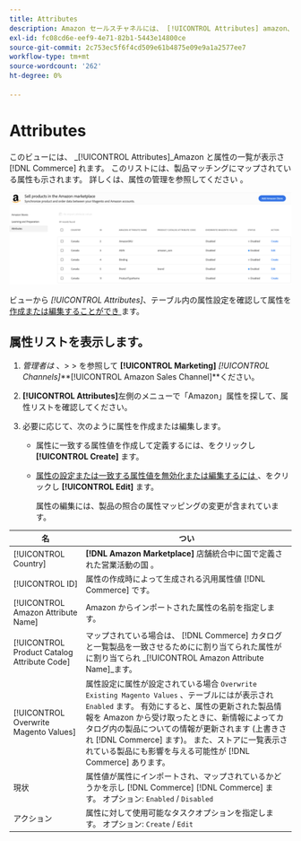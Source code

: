 ```yaml
---
title: Attributes
description: Amazon セールスチャネルには、 [!UICONTROL Attributes] amazon、Commerce 属性の一覧を監視するためのタブと、そのマッピングが製品に適合する方法を提供します。
exl-id: fc08cd6e-eef9-4e71-82b1-5443e14800ce
source-git-commit: 2c753ec5f6f4cd509e61b4875e09e9a1a2577ee7
workflow-type: tm+mt
source-wordcount: '262'
ht-degree: 0%

---
```


# Attributes

このビューには、 _[!UICONTROL Attributes]_Amazon と属性の一覧が表示さ [!DNL Commerce] れます。 このリストには、製品マッチングにマップされている属性も示されます。 詳しくは、属性の管理を参照してください [ ](./managing-attributes.md) 。

![属性ビュー](assets/amazon-attributes-view.png)

ビューから _[!UICONTROL Attributes]_、テーブル内の属性設定を確認して属性を [ 作成または編集することができ ](./creating-attributes.md) ます。

## 属性リストを表示します。

1. _管理者は_ 、> > を参照して **[!UICONTROL Marketing]** _[!UICONTROL Channels]_**[!UICONTROL Amazon Sales Channel]**ください。

1. **[!UICONTROL Attributes]**&#x200B;左側のメニューで「Amazon」属性を探して、属性リストを確認してください。

1. 必要に応じて、次のように属性を作成または編集します。

   - [ ](./creating-attributes.md#create-an-attribute) 属性に一致する属性値を作成して定義するには、をクリックし **[!UICONTROL Create]** ます。

   - [属性の設定または一致する属性値を無効化または編集するには ](./creating-attributes.md#edit-an-attribute) 、をクリックし **[!UICONTROL Edit]** ます。

      属性の編集には、製品の照合の属性マッピングの変更が含まれています。

| 名 | つい |
|--- |--- |
| [!UICONTROL Country] | **[!DNL Amazon Marketplace]** 店舗統合中に国で定義された営業活動の国 [ ](./store-integration.md) 。 |
| [!UICONTROL ID] | 属性の作成時によって生成される汎用属性値 [!DNL Commerce] です。 |
| [!UICONTROL Amazon Attribute Name] | Amazon からインポートされた属性の名前を指定します。 |
| [!UICONTROL Product Catalog Attribute Code] | マップされている場合は、 [!DNL Commerce] カタログと一覧製品を一致させるためにに割り当てられた属性がに割り当てられ _[!UICONTROL Amazon Attribute Name]_ます。 |
| [!UICONTROL Overwrite Magento Values] | 属性設定に属性が設定されている場合 `Overwrite Existing Magento Values` 、テーブルにはが表示され `Enabled` ます。 有効にすると、属性の更新された製品情報を Amazon から受け取ったときに、新情報によってカタログ内の製品についての情報が更新されます (上書きされ [!DNL Commerce] ます)。 また、ストアに一覧表示されている製品にも影響を与える可能性が [!DNL Commerce] あります。 |
| 現状 | 属性値が属性にインポートされ、マップされているかどうかを示し [!DNL Commerce] [!DNL Commerce] ます。 オプション: `Enabled` / `Disabled` |
| アクション | 属性に対して使用可能なタスクオプションを指定します。 オプション: `Create` / `Edit` |
